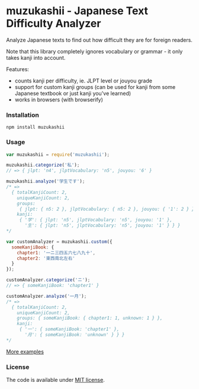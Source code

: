 # muzukashii - Japanese Text Difficulty Analyzer

Analyze Japanese texts to find out how difficult they are for foreign
readers.

Note that this library completely ignores vocabulary or grammar - it only
takes kanji into account.

Features:

* counts kanji per difficulty, ie. JLPT level or jouyou grade
* support for custom kanji groups (can be used for kanji from some
  Japanese textbook or just kanji you've learned)
* works in browsers (with browserify)

### Installation

```shell
npm install muzukashii
```

### Usage

```javascript
var muzukashii = require('muzukashii');

muzukashii.categorize('私');
// => { jlpt: 'n4', jlptVocabulary: 'n5', jouyou: '6' }

muzukashii.analyze('学生です');
/* =>
  { totalKanjiCount: 2,
    uniqueKanjiCount: 2,
    groups:
     { jlpt: { n5: 2 }, jlptVocabulary: { n5: 2 }, jouyou: { '1': 2 } },
    kanji:
     { '学': { jlpt: 'n5', jlptVocabulary: 'n5', jouyou: '1' },
       '生': { jlpt: 'n5', jlptVocabulary: 'n5', jouyou: '1' } } }
*/

var customAnalyzer = muzukashii.custom({
  someKanjiBook: {
    chapter1: '一ニ三四五六七八九十',
    chapter2: '東西南北左右'
  }
});

customAnalyzer.categorize('ニ');
// => { someKanjiBook: 'chapter1' }

customAnalyzer.analyze('一月');
/* =>
  { totalKanjiCount: 2,
    uniqueKanjiCount: 2,
    groups: { someKanjiBook: { chapter1: 1, unknown: 1 } },
    kanji:
     { '一': { someKanjiBook: 'chapter1' },
       '月': { someKanjiBook: 'unknown' } } }
*/
```

[More examples](spec/api.spec.js)

### License

The code is available under [MIT license](LICENSE).
